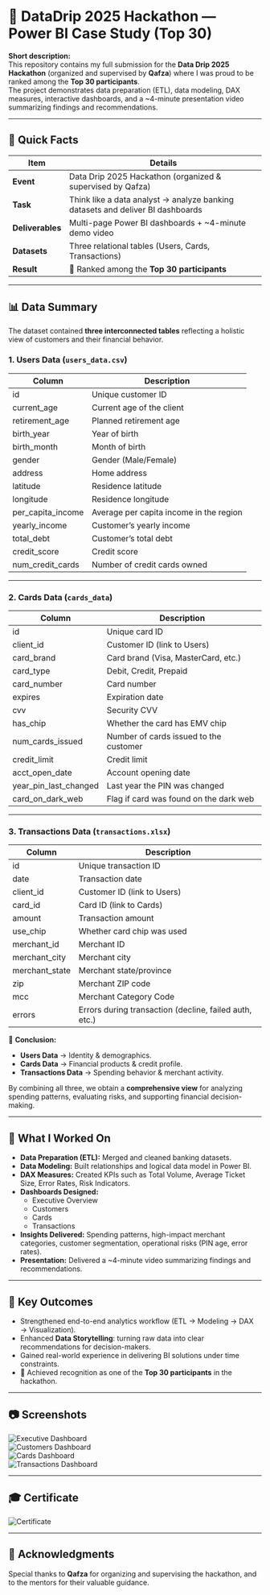 # 🚀 DataDrip 2025 Hackathon — Power BI Case Study (Top 30)


**Short description:**  
This repository contains my full submission for the **Data Drip 2025 Hackathon** (organized and supervised by **Qafza**) where I was proud to be ranked among the **Top 30 participants**.  
The project demonstrates data preparation (ETL), data modeling, DAX measures, interactive dashboards, and a ~4-minute presentation video summarizing findings and recommendations.

---

## 📌 Quick Facts

| Item            | Details                                                                 |
|-----------------|-------------------------------------------------------------------------|
| **Event**       | Data Drip 2025 Hackathon (organized & supervised by Qafza)              |
| **Task**        | Think like a data analyst → analyze banking datasets and deliver BI dashboards |
| **Deliverables**| Multi-page Power BI dashboards + ~4-minute demo video                   |
| **Datasets**    | Three relational tables (Users, Cards, Transactions)                    |
| **Result**      | 🏅 Ranked among the **Top 30 participants**                             |

---

## 📊 Data Summary

The dataset contained **three interconnected tables** reflecting a holistic view of customers and their financial behavior.

### 1. Users Data (`users_data.csv`)

| Column             | Description                                  |
|--------------------|----------------------------------------------|
| id                 | Unique customer ID                           |
| current_age        | Current age of the client                    |
| retirement_age     | Planned retirement age                       |
| birth_year         | Year of birth                                |
| birth_month        | Month of birth                               |
| gender             | Gender (Male/Female)                         |
| address            | Home address                                 |
| latitude           | Residence latitude                           |
| longitude          | Residence longitude                          |
| per_capita_income  | Average per capita income in the region      |
| yearly_income      | Customer’s yearly income                     |
| total_debt         | Customer’s total debt                        |
| credit_score       | Credit score                                 |
| num_credit_cards   | Number of credit cards owned                 |

---

### 2. Cards Data (`cards_data`)

| Column                | Description                                 |
|-----------------------|---------------------------------------------|
| id                    | Unique card ID                              |
| client_id             | Customer ID (link to Users)                 |
| card_brand            | Card brand (Visa, MasterCard, etc.)         |
| card_type             | Debit, Credit, Prepaid                      |
| card_number           | Card number                                 |
| expires               | Expiration date                             |
| cvv                   | Security CVV                                |
| has_chip              | Whether the card has EMV chip               |
| num_cards_issued      | Number of cards issued to the customer      |
| credit_limit          | Credit limit                                |
| acct_open_date        | Account opening date                        |
| year_pin_last_changed | Last year the PIN was changed               |
| card_on_dark_web      | Flag if card was found on the dark web      |

---

### 3. Transactions Data (`transactions.xlsx`)

| Column           | Description                                    |
|------------------|------------------------------------------------|
| id               | Unique transaction ID                          |
| date             | Transaction date                               |
| client_id        | Customer ID (link to Users)                    |
| card_id          | Card ID (link to Cards)                        |
| amount           | Transaction amount                             |
| use_chip         | Whether card chip was used                     |
| merchant_id      | Merchant ID                                    |
| merchant_city    | Merchant city                                  |
| merchant_state   | Merchant state/province                        |
| zip              | Merchant ZIP code                              |
| mcc              | Merchant Category Code                         |
| errors           | Errors during transaction (decline, failed auth, etc.) |

📌 **Conclusion:**  
- **Users Data** → Identity & demographics.  
- **Cards Data** → Financial products & credit profile.  
- **Transactions Data** → Spending behavior & merchant activity.  

By combining all three, we obtain a **comprehensive view** for analyzing spending patterns, evaluating risks, and supporting financial decision-making.

---

## 🔧 What I Worked On

- **Data Preparation (ETL):** Merged and cleaned banking datasets.  
- **Data Modeling:** Built relationships and logical data model in Power BI.  
- **DAX Measures:** Created KPIs such as Total Volume, Average Ticket Size, Error Rates, Risk Indicators.  
- **Dashboards Designed:**
  - Executive Overview  
  - Customers  
  - Cards  
  - Transactions  
- **Insights Delivered:** Spending patterns, high-impact merchant categories, customer segmentation, operational risks (PIN age, error rates).  
- **Presentation:** Delivered a ~4-minute video summarizing findings and recommendations.  

---

## 🎯 Key Outcomes

- Strengthened end-to-end analytics workflow (ETL → Modeling → DAX → Visualization).  
- Enhanced **Data Storytelling**: turning raw data into clear recommendations for decision-makers.  
- Gained real-world experience in delivering BI solutions under time constraints.  
- 🏅 Achieved recognition as one of the **Top 30 participants** in the hackathon.  

---

## 📷 Screenshots

![Executive Dashboard](https://github.com/mohamedhosamothman/data-drip-hackathon-powerbi/blob/main/1.png)  
![Customers Dashboard](https://github.com/mohamedhosamothman/data-drip-hackathon-powerbi/blob/main/2.png)  
![Cards Dashboard](https://github.com/mohamedhosamothman/data-drip-hackathon-powerbi/blob/main/3.png)  
![Transactions Dashboard](https://github.com/mohamedhosamothman/data-drip-hackathon-powerbi/blob/main/4.png)  

---

## 🎓 Certificate

![Certificate](https://github.com/mohamedhosamothman/data-drip-hackathon-powerbi/blob/main/Mohamad%20Hosam%20Othman_1.png)

---

## 🙏 Acknowledgments

Special thanks to **Qafza** for organizing and supervising the hackathon, and to the mentors for their valuable guidance.
